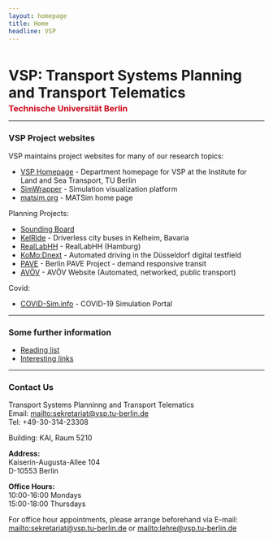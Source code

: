 ```yaml
---
layout: homepage
title: Home
headline: VSP
---
```


<h1 style="margin: 3rem 0 0 0;">VSP: Transport Systems Planning and Transport Telematics</h1>

<h3 style="margin: 0.25rem 0; color: #cf0017">Technische Universität Berlin</h3>

---

<!--
<div style="background-color: yellow; padding: 1rem 1rem; border: 2px solid red; border-left: 1rem solid #cf0017;">

<p><b>01 Jun 2021</b> - The TU Berlin exchange email server was attacked at the end of April, but email service has now been restored.</p>

<p>If you have been trying to contact us, we apologize. Email should be back in operation now. Please resend any messages if you have not heard from of us.</p>

</div>
-->

### VSP Project websites

VSP maintains project websites for many of our research topics:

- [VSP Homepage](https://www.vsp.tu-berlin.de) - Department homepage for VSP at the Institute for Land and Sea Transport, TU Berlin
- [SimWrapper](https://vsp.berlin/simwrapper) - Simulation visualization platform
- [matsim.org](https://matsim.org) - MATSim home page

Planning Projects:

- [Sounding Board](/soundingBoardSurvey)
- [KelRide](https://vsp.berlin/simwrapper/public/de/kelheim/projects/KelRide/AVServiceAreas/output/) - Driverless city buses in Kelheim, Bavaria
- [RealLabHH](https://vsp.berlin/simwrapper/public/de/hamburg/hamburg-v2/hamburg-v2.2/viz) - RealLabHH (Hamburg)
- [KoMo:Dnext](https://vsp.berlin/simwrapper/komodnext) - Automated driving in the Düsseldorf digital testfield
- [PAVE](https://vsp.berlin/pave) - Berlin PAVE Project - demand responsive transit
- [AVÖV](https://vsp.berlin/avoev) - AVÖV Website (Automated, networked, public transport)

Covid:

- [COVID-Sim.info](https://covid-sim.info) - COVID-19 Simulation Portal

---

### Some further information

- [Reading list](/readinglist)
- [Interesting links](/interestinglinks)

---

### Contact Us

Transport Systems Planninng and Transport Telematics<br/>
Email: <mailto:sekretariat@vsp.tu-berlin.de><br/>
Tel: +49-30-314-23308

Building: KAI, Raum 5210

**Address:**<br/>
Kaiserin-Augusta-Allee 104<br/>
D-10553 Berlin

**Office Hours:**<br/>
10:00-16:00 Mondays<br/>
15:00-18:00 Thursdays

For office hour appointments, please arrange beforehand via E-mail:<br/>
<mailto:sekretariat@vsp.tu-berlin.de> or <mailto:lehre@vsp.tu-berlin.de>





